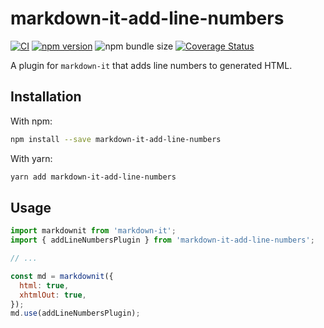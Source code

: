 # markdown-it-add-line-numbers

[![CI](https://github.com/samdouble/markdown-it-add-line-numbers/actions/workflows/checks.yml/badge.svg)](https://github.com/samdouble/markdown-it-add-line-numbers/actions/workflows/checks.yml)
[![npm version](https://img.shields.io/npm/v/markdown-it-add-line-numbers.svg?style=flat)](https://www.npmjs.org/package/markdown-it-add-line-numbers)
![npm bundle size](https://img.shields.io/bundlephobia/minzip/markdown-it-add-line-numbers)
[![Coverage Status](https://coveralls.io/repos/samdouble/markdown-it-add-line-numbers/badge.svg?branch=master&service=github)](https://coveralls.io/github/samdouble/markdown-it-add-line-numbers?branch=master)

A plugin for `markdown-it` that adds line numbers to generated HTML.

## Installation

With npm:

```sh
npm install --save markdown-it-add-line-numbers
```

With yarn:

```sh
yarn add markdown-it-add-line-numbers
```

## Usage

```js
import markdownit from 'markdown-it';
import { addLineNumbersPlugin } from 'markdown-it-add-line-numbers';

// ...

const md = markdownit({
  html: true,
  xhtmlOut: true,
});
md.use(addLineNumbersPlugin);
```
